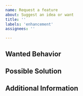 ```yaml
---
name: Request a feature
about: Suggest an idea or want
title: ''
labels: 'enhancement'
assignees: ''

---
```


<!--- Please search issues before creating a new one. --->
<!--- This is just a template, feel free to customize if prudent. --->

## Wanted Behavior
<!--- Describe the wanted feature. --->

## Possible Solution
<!--- Optional implementation suggestion. --->

## Additional Information
<!--- For example, why do you want the feature? --->
